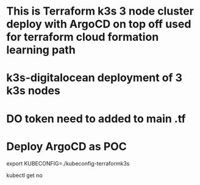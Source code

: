 # This is Terraform k3s 3 node cluster deploy with ArgoCD on top off used for terraform cloud formation learning path

# k3s-digitalocean deployment of 3 k3s nodes

# DO token need to added to main .tf

# Deploy ArgoCD as POC

export KUBECONFIG=./kubeconfig-terraformk3s

kubectl get no
